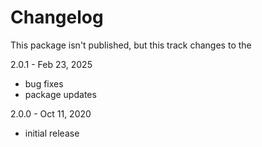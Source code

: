 # Changelog

This package isn't published, but this track changes to the

2.0.1 - Feb 23, 2025
  - bug fixes
  - package updates

2.0.0 - Oct 11, 2020 
  - initial release
